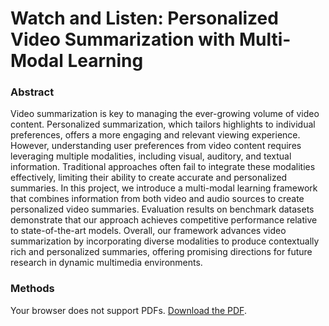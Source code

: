 # Watch and Listen: Personalized Video Summarization with Multi-Modal Learning

### Abstract

Video summarization is key to managing the ever-growing volume of video content. Personalized summarization, which tailors highlights to individual preferences, offers a more engaging and relevant viewing experience. However, understanding user preferences from video content requires leveraging multiple modalities, including visual, auditory, and textual information. Traditional approaches often fail to integrate these modalities effectively, limiting their ability to create accurate and personalized summaries. In this project, we introduce a multi-modal learning framework that combines information from both video and audio sources to create personalized video summaries. Evaluation results on benchmark datasets demonstrate that our approach achieves competitive performance relative to state-of-the-art models. Overall, our framework advances video summarization by incorporating diverse modalities to produce contextually rich and personalized summaries, offering promising directions for future research in dynamic multimedia environments.

### Methods
<object data="assets/pipeline.pdf" type="application/pdf" width="100%" height="600px">
  <p>Your browser does not support PDFs.
     <a href="assets/pipeline.pdf">Download the PDF</a>.
  </p>
</object>
